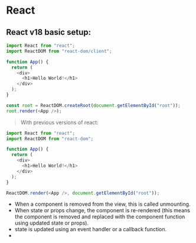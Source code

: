 # React

## React v18 basic setup:

```js
import React from "react";
import ReactDOM from "react-dom/client";

function App() {
  return (
    <div>
      <h1>Hello World!</h1>
    </div>
  );
}

const root = ReactDOM.createRoot(document.getElementById("root"));
root.render(<App />);
```

> With previous versions of react:

```js
import React from "react";
import ReactDOM from "react-dom";

function App() {
  return (
    <div>
      <h1>Hello World!</h1>
    </div>
  );
}

ReactDOM.render(<App />, document.getElementById("root"));
```

- When a component is removed from the view, this is called unmounting.
- When state or props change, the component is re-rendered (this means the component is removed and replaced with the component function using updated state or props).
- state is updated using an event handler or a callback function.
- 
